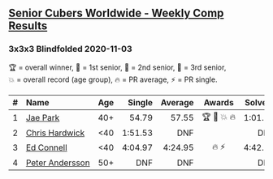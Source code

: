 <style>table {white-space: nowrap;}</style>

## [Senior Cubers Worldwide - Weekly Comp Results](/scw-comp/results/)
### 3x3x3 Blindfolded 2020-11-03

<span style="white-space: nowrap;">🏆 = overall winner</span>, <span style="white-space: nowrap;">🥇 = 1st senior</span>, <span style="white-space: nowrap;">🥈 = 2nd senior</span>, <span style="white-space: nowrap;">🥉 = 3rd senior</span>, <span style="white-space: nowrap;">💥 = overall record (age group)</span>, <span style="white-space: nowrap;">🔥 = PR average</span>, <span style="white-space: nowrap;">⚡ = PR single</span>.

| # | Name | Age | Single | Average | Awards | Solve 1 | Solve 2 | Solve 3 | Video |
| :--: | :-- | :--: | --: | --: | :--: | --: | --: | --: | :-- |
| 1 | [Jae Park](../../persons/jae_park/333bf.md) | 40+ | 54.79 | 57.55 | 🏆 🥇 💥 🔥 | 1:01.76 | 56.09 | 54.79 | [Desktop](https://www.facebook.com/events/2761297674142255/permalink/2763988847206471) / [Mobile](https://m.facebook.com/events/2761297674142255?view=permalink&id=2763988847206471) |
| 2 | [Chris Hardwick](../../persons/chris_hardwick/333bf.md) | <40 | 1:51.53 | DNF |  | DNF | 1:51.53 | 2:00.57 | [Desktop](https://www.facebook.com/events/2761297674142255/permalink/2768040023468020) / [Mobile](https://m.facebook.com/events/2761297674142255?view=permalink&id=2768040023468020) |
| 3 | [Ed Connell](../../persons/ed_connell/333bf.md) | <40 | 4:04.97 | 4:24.95 | 🔥 ⚡ | 4:42.59 | 4:27.28 | 4:04.97 | [Desktop](https://www.facebook.com/events/2761297674142255/permalink/2765704607034895) / [Mobile](https://m.facebook.com/events/2761297674142255?view=permalink&id=2765704607034895) |
| 4 | [Peter Andersson](../../persons/peter_andersson/333bf.md) | 50+ | DNF | DNF |  | DNF | DNF | DNF | [Desktop](https://www.facebook.com/events/2761297674142255/permalink/2762780757327280) / [Mobile](https://m.facebook.com/events/2761297674142255?view=permalink&id=2762780757327280) |

<!-- Global site tag (gtag.js) - Google Analytics -->
<script async src="https://www.googletagmanager.com/gtag/js?id=UA-86348435-3"></script>
<script>window.dataLayer = window.dataLayer || []; function gtag() {dataLayer.push(arguments);} gtag('js', new Date()); gtag('config', 'UA-86348435-3');</script>
